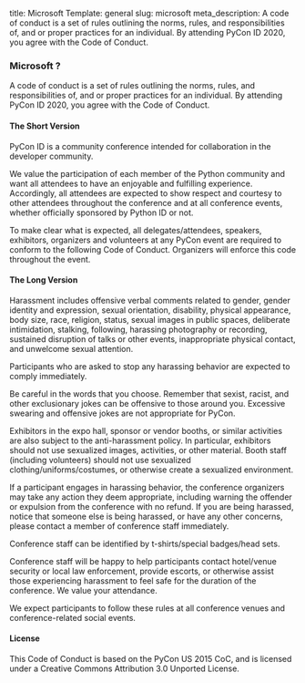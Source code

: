 title: Microsoft
Template: general
slug: microsoft
meta_description: A code of conduct is a set of rules outlining the norms, rules, and responsibilities of, and or proper practices for an individual. By attending PyCon ID 2020, you agree with the Code of Conduct. 
### Microsoft ?

A code of conduct is a set of rules outlining the norms, rules, and responsibilities of, and or proper practices for an individual. By attending PyCon ID 2020, you agree with the Code of Conduct. 

#### The Short Version


PyCon ID is a community conference intended for collaboration in the developer community.

We value the participation of each member of the Python community and want all attendees to have an enjoyable and fulfilling experience. Accordingly, all attendees are expected to show respect and courtesy to other attendees throughout the conference and at all conference events, whether officially sponsored by Python ID or not.

To make clear what is expected, all delegates/attendees, speakers, exhibitors, organizers and volunteers at any PyCon event are required to conform to the following Code of Conduct. Organizers will enforce this code throughout the event.

#### The Long Version

Harassment includes offensive verbal comments related to gender, gender identity and expression, sexual orientation, disability, physical appearance, body size, race, religion, status, sexual images in public spaces, deliberate intimidation, stalking, following, harassing photography or recording, sustained disruption of talks or other events, inappropriate physical contact, and unwelcome sexual attention.

Participants who are asked to stop any harassing behavior are expected to comply immediately.

Be careful in the words that you choose. Remember that sexist, racist, and other exclusionary jokes can be offensive to those around you. Excessive swearing and offensive jokes are not appropriate for PyCon.

Exhibitors in the expo hall, sponsor or vendor booths, or similar activities are also subject to the anti-harassment policy. In particular, exhibitors should not use sexualized images, activities, or other material. Booth staff (including volunteers) should not use sexualized clothing/uniforms/costumes, or otherwise create a sexualized environment.

If a participant engages in harassing behavior, the conference organizers may take any action they deem appropriate, including warning the offender or expulsion from the conference with no refund. If you are being harassed, notice that someone else is being harassed, or have any other concerns, please contact a member of conference staff immediately.

Conference staff can be identified by t-shirts/special badges/head sets.

Conference staff will be happy to help participants contact hotel/venue security or local law enforcement, provide escorts, or otherwise assist those experiencing harassment to feel safe for the duration of the conference. We value your attendance.

We expect participants to follow these rules at all conference venues and conference-related social events.

#### License

This Code of Conduct is based on the PyCon US 2015 CoC, and is licensed under a Creative Commons Attribution 3.0 Unported License.
